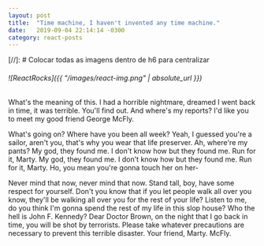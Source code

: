 ```yaml
---
layout: post
title:  "Time machine, I haven't invented any time machine."
date:   2019-09-04 22:14:14 -0300
category: react-posts
---
```

[//]: # Colocar todas as imagens dentro de h6 para centralizar
###### ![ReactRocks]({{ "/images/react-img.png" | absolute_url }})

What's the meaning of this. I had a horrible nightmare, dreamed I went back in time, it was terrible. You'll find out. And where's my reports? I'd like you to meet my good friend George McFly.

What's going on? Where have you been all week? Yeah, I guessed you're a sailor, aren't you, that's why you wear that life preserver. Ah, where're my pants? My god, they found me. I don't know how but they found me. Run for it, Marty. My god, they found me. I don't know how but they found me. Run for it, Marty. Ho, you mean you're gonna touch her on her-

Never mind that now, never mind that now. Stand tall, boy, have some respect for yourself. Don't you know that if you let people walk all over you know, they'll be walking all over you for the rest of your life? Listen to me, do you think I'm gonna spend the rest of my life in this slop house? Who the hell is John F. Kennedy? Dear Doctor Brown, on the night that I go back in time, you will be shot by terrorists. Please take whatever precautions are necessary to prevent this terrible disaster. Your friend, Marty. McFly.
